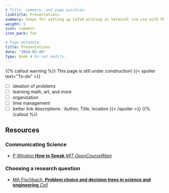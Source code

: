 ```yaml
---
# Title, summary, and page position.
linktitle: Presentations
summary: Steps for setting up LaTeX writing in terminal via vim with PDF link support
weight: 5
icon: comment
icon_pack: fas

# Page metadata.
title: Presentations
date: '2024-03-09'
type: book # Do not modify.
---
```


{{% callout warning %}}
This page is still under construction!
{{< spoiler text="To-do" >}}
- [ ] ideation of problems
- [ ] learning math, art, and more
- [ ] organization
- [ ] time management
- [ ] better link descriptions : Author, Title, location
{{< /spoiler >}}
{{% /callout %}}

## Resources

### Communicating Science
- [P Winston **How to Speak** *MIT OpenCourseWare*](https://youtu.be/Unzc731iCUY?si=Ys_-uoBNYL29bhdd)  

### Choosing a research question
- [MA Fischbach. **Problem choice and decision trees in science and engineering** *Cell*](https://doi.org/10.1016/j.cell.2024.03.012)